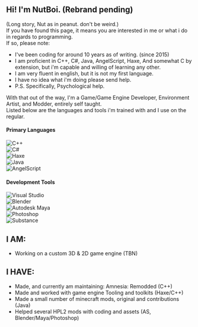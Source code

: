 ## Hi! I'm NutBoi. (Rebrand pending)
(Long story, Nut as in peanut. don't be weird.)<br>
If you have found this page, it means you are interested in me or what i do in regards to programming.<br>
If so, please note:

- I've been coding for around 10 years as of writing. (since 2015)
- I am proficient in C++, C#, Java, AngelScript, Haxe, And somewhat C by extension, but i'm capable and willing of learning any other.
- I am very fluent in english, but it is not my first language.
- I have no idea what i'm doing please send help.
- P.S. Specifically, Psychological help.

With that out of the way, I'm a Game/Game Engine Developer, Environment Artist, and Modder, entirely self taught.<br>
Listed below are the languages and tools i'm trained with and I use on the regular.

#### Primary Languages
![C++](https://img.shields.io/badge/-C++-00599C?logo=c%2B%2B&style=for-the-badge)<br>
![C#](https://img.shields.io/badge/C%23-6936e0?style=for-the-badge&logo=dotnet&logoColor=FFFFFF)<br>
![Haxe](https://img.shields.io/badge/haxe-EA8220?style=for-the-badge&logo=haxe&logoColor=FFFFFF)<br>
![Java](https://img.shields.io/badge/-Java-e03636?logo=openjdk&style=for-the-badge)<br>
![AngelScript](https://img.shields.io/badge/AngelScript-959ded?style=for-the-badge)

#### Development Tools
![Visual Studio](https://img.shields.io/badge/Visual_Studio-8e36e0?style=for-the-badge)<br>
![Blender](https://img.shields.io/badge/Blender-E87D0D?style=for-the-badge&logo=blender&logoColor=FFFFFF)<br>
![Autodesk Maya](https://img.shields.io/badge/Autodesk_Maya-37A5CC?style=for-the-badge&logo=autodeskmaya&logoColor=FFFFFF)<br>
![Photoshop](https://img.shields.io/badge/Photoshop-001e36?style=for-the-badge)<br>
![Substance](https://img.shields.io/badge/Substance_Painter%2FDesigner-273f03?style=for-the-badge)

## I AM:
- Working on a custom 3D & 2D game engine (TBN)

## I HAVE:
- Made, and currently am maintaining: Amnesia: Remodded (C++)
- Made and worked with game engine Tooling and toolkits (Haxe/C++)
- Made a small number of minecraft mods, original and contributions (Java)
- Helped several HPL2 mods with coding and assets (AS, Blender/Maya/Photoshop)
